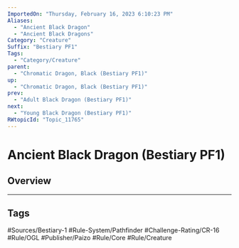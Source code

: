 ```yaml
---
ImportedOn: "Thursday, February 16, 2023 6:10:23 PM"
Aliases:
  - "Ancient Black Dragon"
  - "Ancient Black Dragons"
Category: "Creature"
Suffix: "Bestiary PF1"
Tags:
  - "Category/Creature"
parent:
  - "Chromatic Dragon, Black (Bestiary PF1)"
up:
  - "Chromatic Dragon, Black (Bestiary PF1)"
prev:
  - "Adult Black Dragon (Bestiary PF1)"
next:
  - "Young Black Dragon (Bestiary PF1)"
RWtopicId: "Topic_11765"
---
```

# Ancient Black Dragon (Bestiary PF1)
## Overview

---
## Tags
#Sources/Bestiary-1 #Rule-System/Pathfinder #Challenge-Rating/CR-16 #Rule/OGL #Publisher/Paizo #Rule/Core #Rule/Creature

